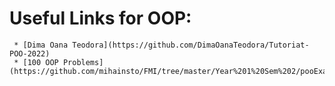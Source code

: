 # Useful Links for OOP:
     * [Dima Oana Teodora](https://github.com/DimaOanaTeodora/Tutoriat-POO-2022)
     * [100 OOP Problems](https://github.com/mihainsto/FMI/tree/master/Year%201%20Sem%202/pooExamQuestions/probleme)